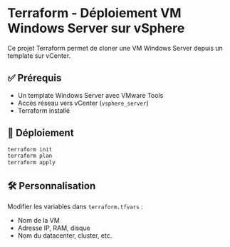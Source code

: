 
# Terraform - Déploiement VM Windows Server sur vSphere

Ce projet Terraform permet de cloner une VM Windows Server depuis un template sur vCenter.

## ✅ Prérequis

- Un template Windows Server avec VMware Tools
- Accès réseau vers vCenter (`vsphere_server`)
- Terraform installé

## 🚀 Déploiement

```bash
terraform init
terraform plan
terraform apply
```

## 🛠️ Personnalisation

Modifier les variables dans `terraform.tfvars` :
- Nom de la VM
- Adresse IP, RAM, disque
- Nom du datacenter, cluster, etc.

